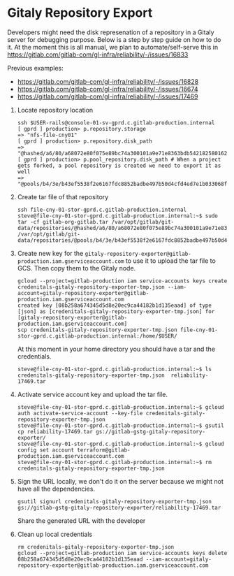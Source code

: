 # Gitaly Repository Export

Developers might need the disk represenation of a repository in a Gitaly server
for debugging purpose. Below is a step by step guide on how to do it. At the
moment this is all manual, we plan to automate/self-serve this in
<https://gitlab.com/gitlab-com/gl-infra/reliability/-/issues/16833>

Previous examples:

- <https://gitlab.com/gitlab-com/gl-infra/reliability/-/issues/16828>
- <https://gitlab.com/gitlab-com/gl-infra/reliability/-/issues/16674>
- <https://gitlab.com/gitlab-com/gl-infra/reliability/-/issues/17469>

1. Locate repository location

    ```shell
    ssh $USER-rails@console-01-sv-gprd.c.gitlab-production.internal
    [ gprd ] production> p.repository.storage
    => "nfs-file-cny01"
    [ gprd ] production> p.repository.disk_path
    => "@hashed/a6/80/a68072e80f075e89bc74a300101a9e71e8363bdb542182580162553462480a52"
    [ gprd ] production> p.pool_repository.disk_path # When a project gets forked, a pool repository is created we need to export it as well
    => "@pools/b4/3e/b43ef5538f2e6167fdc8852badbe497b50d4cfd4ed7e1b033068f1a296ee57d2"
    ```

1. Create tar file of that repository

    ```shell
    ssh file-cny-01-stor-gprd.c.gitlab-production.internal
    steve@file-cny-01-stor-gprd.c.gitlab-production.internal:~$ sudo tar -cf gitlab-org-gitlab.tar /var/opt/gitlab/git-data/repositories/@hashed/a6/80/a68072e80f075e89bc74a300101a9e71e8363bdb542182580162553462480a52.git /var/opt/gitlab/git-data/repositories/@pools/b4/3e/b43ef5538f2e6167fdc8852badbe497b50d4cfd4ed7e1b033068f1a296ee57d2.git
    ```

1. Create new key for the
   `gitaly-repository-exporter@gitlab-production.iam.gserviceaccount.com` to
   use it to upload the tar file to GCS. Then copy them to the Gitaly node.

    ```shell
    gcloud --project=gitlab-production iam service-accounts keys create credenitals-gitaly-repository-exporter-tmp.json --iam-account=gitaly-repository-exporter@gitlab-production.iam.gserviceaccount.com
    created key [08b258a674345d5d8e20ec9ca44182b1d135eaad] of type [json] as [credenitals-gitaly-repository-exporter-tmp.json] for [gitaly-repository-exporter@gitlab-production.iam.gserviceaccount.com]
    scp credenitals-gitaly-repository-exporter-tmp.json file-cny-01-stor-gprd.c.gitlab-production.internal:/home/$USER/
    ```

    At this moment in your home directory you should have a tar and the credentials.

    ```shell
    steve@file-cny-01-stor-gprd.c.gitlab-production.internal:~$ ls
    credenitals-gitaly-repository-exporter-tmp.json  reliability-17469.tar
    ```

1. Activate service account key and upload the tar file.

    ```shell
    steve@file-cny-01-stor-gprd.c.gitlab-production.internal:~$ gcloud auth activate-service-account --key-file credenitals-gitaly-repository-exporter-tmp.json
    steve@file-cny-01-stor-gprd.c.gitlab-production.internal:~$ gsutil cp reliability-17469.tar gs://gitlab-gstg-gitaly-repository-exporter/
    steve@file-cny-01-stor-gprd.c.gitlab-production.internal:~$ gcloud config set account terraform@gitlab-production.iam.gserviceaccount.com
    steve@file-cny-01-stor-gprd.c.gitlab-production.internal:~$ rm credenitals-gitaly-repository-exporter-tmp.json
    ```

1. Sign the URL locally, we don't do it on the server because we might not have
   all the dependencies.

    ```shell
    gsutil signurl credenitals-gitaly-repository-exporter-tmp.json gs://gitlab-gstg-gitaly-repository-exporter/reliability-17469.tar
    ```

    Share the generated URL with the developer

1. Clean up local credentials

    ```shell
    rm credenitals-gitaly-repository-exporter-tmp.json
    gcloud --project=gitlab-production iam service-accounts keys delete 08b258a674345d5d8e20ec9ca44182b1d135eaad --iam-account=gitaly-repository-exporter@gitlab-production.iam.gserviceaccount.com
    ```

